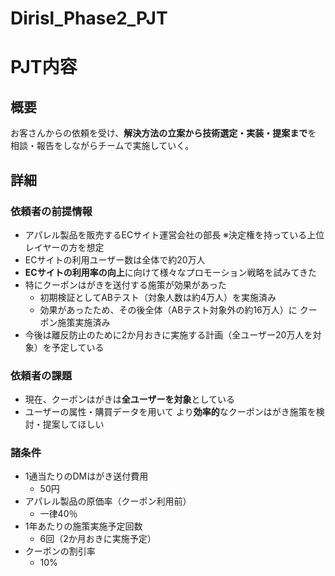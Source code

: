 # Dirisl_Phase2_PJT

# PJT内容

## 概要

お客さんからの依頼を受け、**解決方法の立案から技術選定・実装・提案まで**を
相談・報告をしながらチームで実施していく。

## 詳細

### 依頼者の前提情報

- アパレル製品を販売するECサイト運営会社の部長
※決定権を持っている上位レイヤーの方を想定
- ECサイトの利用ユーザー数は全体で約20万人
- **ECサイトの利用率の向上**に向けて様々なプロモーション戦略を試みてきた
- 特にクーポンはがきを送付する施策が効果があった
    - 初期検証としてABテスト（対象人数は約4万人）を実施済み
    - 効果があったため、その後全体（ABテスト対象外の約16万人）に
    クーポン施策実施済み
- 今後は離反防止のために2か月おきに実施する計画（全ユーザー20万人を対象）を予定している

### **依頼者の課題**

- 現在、クーポンはがきは**全ユーザーを対象**としている
- ユーザーの属性・購買データを用いて
より**効率的**なクーポンはがき施策を検討・提案してほしい

### 諸条件

- 1通当たりのDMはがき送付費用
    - 50円
- アパレル製品の原価率（クーポン利用前）
    - 一律40％
- 1年あたりの施策実施予定回数
    - 6回（2か月おきに実施予定）
- クーポンの割引率
    - 10%
